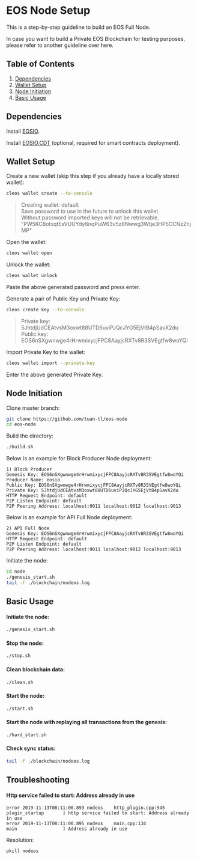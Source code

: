 # EOS Node Setup
This is a step-by-step guideline to build an EOS Full Node.

In case you want to build a Private EOS Blockchain for testing purposes, please refer to another guideline over here.

## Table of Contents
1. [Dependencies](#dependencies)
2. [Wallet Setup](#wallet-setup)
3. [Node Initiation](#node-initiation)
4. [Basic Usage](#basic-usage)

## Dependencies
Install [EOSIO](https://github.com/EOSIO/eos).

Install [EOSIO.CDT](https://github.com/EOSIO/eosio.cdt) (optional, required for smart contracts deployment).

## Wallet Setup 
Create a new wallet (skip this step if you already have a locally stored wallet):
```sh
cleos wallet create --to-console
```

> Creating wallet: default<br/>
Save password to use in the future to unlock this wallet.<br/>
Without password imported keys will not be retrievable.<br/>
"PW5KC8otxqtEsVUUYdy6nqPuW63v5z8Nwwg3Wtje3HP5CCNzZhjMP"

Open the wallet:
```sh
cleos wallet open
```
Unlock the wallet:
```sh
cleos wallet unlock
```
Paste the above generated password and press enter.

Generate a pair of Public Key and Private Key:
```sh
cleos create key --to-console
```

>Private key: 5JhtdjUdCEAtvsM3oxwt88UTD6uviPJQcJYG5EjVtB4pSavX2du<br/>
Public key: EOS6nSXgwnwge4rHrwmixycjFPC8AayjcRXTv8R3SVEgtfw8woYQi


Import Private Key to the wallet:
```sh
cleos wallet import --private-key
```
Enter the above generated Private Key.
## Node Initiation
Clone master branch:
```sh
git clone https://github.com/tuan-tl/eos-node
cd eos-node
```
Build the directory:
```sh
./build.sh
```
Below is an example for Block Producer Node deployment:
```
1) Block Producer
Genesis Key: EOS6nSXgwnwge4rHrwmixycjFPC8AayjcRXTv8R3SVEgtfw8woYQi
Producer Name: eosio
Public Key: EOS6nSXgwnwge4rHrwmixycjFPC8AayjcRXTv8R3SVEgtfw8woYQi
Private Key: 5JhtdjUdCEAtvsM3oxwt88UTD6uviPJQcJYG5EjVtB4pSavX2du
HTTP Request Endpoint: default
P2P Listen Endpoint: default
P2P Peering Address: localhost:9011 localhost:9012 localhost:9013
```
Below is an example for API Full Node deployment:
```
2) API Full Node
Genesis Key: EOS6nSXgwnwge4rHrwmixycjFPC8AayjcRXTv8R3SVEgtfw8woYQi
HTTP Request Endpoint: default
P2P Listen Endpoint: default
P2P Peering Address: localhost:9011 localhost:9012 localhost:9013
```
Initiate the node:
```sh
cd node
./genesis_start.sh
tail -f ./blockchain/nodeos.log
```
## Basic Usage
#### Initiate the node:

```sh
./genesis_start.sh
```
#### Stop the node:
```sh
./stop.sh
```
#### Clean blockchain data:
```sh
./clean.sh
```
#### Start the node:

```sh
./start.sh
```
#### Start the node with replaying all transactions from the genesis:
```sh
./hard_start.sh
```

#### Check sync status:
```sh
tail -f ./blockchain/nodeos.log
```

## Troubleshooting
#### Http service failed to start: Address already in use
```
error 2019-11-13T08:11:00.893 nodeos    http_plugin.cpp:545           plugin_startup       ] http service failed to start: Address already in use
error 2019-11-13T08:11:00.895 nodeos    main.cpp:134                  main                 ] Address already in use
```
Resolution:
```sh
pkill nodeos
```
